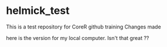 # helmick_test
This is a test repository for CoreR github training
Changes made 

here is the version for my local computer. Isn't that great ?? 
